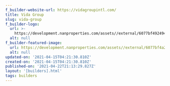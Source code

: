 ```yaml
---
f_builder-website-url: https://vidagroupintl.com/
title: Vida Group
slug: vida-group
f_builder-logo:
  url: >-
    https://development.nanproperties.com/assets//external/6077bf492494742a4a19feae_6077be956e3ae9b21d0e440e_use-this-vida-group.png
  alt: null
f_builder-featured-image:
  url: https://development.nanproperties.com/assets//external/6077bf4a249474738919feaf_oriole-.jpeg
  alt: null
updated-on: '2021-04-15T04:21:30.810Z'
created-on: '2021-04-15T04:21:30.810Z'
published-on: '2021-04-22T21:13:29.827Z'
layout: '[builders].html'
tags: builders
---
```



